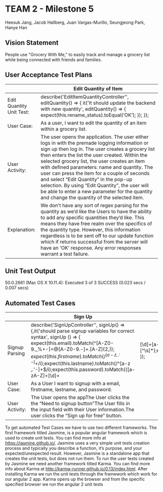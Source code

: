 # TEAM 2 - Milestone 5
Heesuk Jang, Jacob Hallberg, Juan Vargas-Murillo, Seungjeong Park, Hanye Han

## Vision Statement
People use "Grocery With Me," to easily track and manage a grocery list while being connected with friends and families. 

## User Acceptance Test Plans
|   | Edit Quantity of Item |
|---|-----------------------|
|  Edit Quantity Unit Test: |          describe('EditItemQuantityController’', editQuantity() =&gt; { it('It should update the backend with new quantity', editQuantity() =&gt; { expect(this.rename\_status).toEqual(‘OK’); }); }); |
| User Case: | As a user, I want to edit the quantity of an item within a grocery list. |
| User Activity:  |  The user opens the application. The user either logs in with the premade logging information or sign up then log in. The user creates a grocery list then enters the list the user created. Within the selected grocery list, the user creates an item with defined parameters: name and quantity. The user can press the item for a couple of seconds and select “Edit Quantity” in the pop-up selection. By using “Edit Quantity”, the user will be able to enter a new parameter for the quantity and change the quantity of the selected item.  |
| Explanation:  | We don’t have any sort of regex parsing for the quantity as we’d like the Users to have the ability to add any specific quantities they’d like. This means they have free realm over the specifics of the quantity type. However, this information regardless is to be sent off to our update function which if returns successful from the server will have an ‘OK’ response. Any error responses warrant a test failure. |

## Unit Test Output
50.0.2661 (Mac OS X 10.11.4): Executed 3 of 3 SUCCESS (0.023 secs / 0.007 secs)

## Automated Test Cases



|                | Sign Up                                                                                                                                                                                                                                                                                                                                                                                                                                                      |   |   |   |
|----------------|--------------------------------------------------------------------------------------------------------------------------------------------------------------------------------------------------------------------------------------------------------------------------------------------------------------------------------------------------------------------------------------------------------------------------------------------------------------|---|---|---|
| Signup Parsing | describe('SignUpController’', signUp() => {,it('should parse signup variables for correct syntax', signUp () => { expect(this.email).toMatch(^[A-Z0-9._%+-]+@[A-Z0-9.-]+\.[A-Z]{2,}$);expect(this.firstname).toMatch(/^[a-z ,.'-]+$/i);expect(this.lastname).toMatch(/^[a-z ,.'-]+$/i);expect(this.password).toMatch(([a-zA-Z]+[\d]+|[\d]+[a-zA-Z]+)[^\s]*);expect(this.password).toEqual(this.comfirmPassword);expect(this.auth_status).toMatch(’);,}); }); |   |   |   |
| User Case:     | As a User I want to signup with a email, firstname, lastname, and password.                                                                                                                                                                                                                                                                                                                                                                                  |   |   |   |
| User Activity: | The User opens the appThe User clicks the the “Need to signup button”The User fills in the input field with their User information.The user clicks the “Sign up for free” button.                                                                                                                                                                                                                                                                            |   |   |   |


To get automated Test Cases we have to use two different frameworks.  The first framework titled Jasmine, is a popular angular framework which is used to create unit tests. You can find more info at https://jasmine.github.io/. Jasmine uses a very simple unit tests creation process and typically you describe a function, it’s purpose, and your expected/unexpected result. However, Jasmine is a standalone app that creates the unit tests, but does not run them. To run the user tests created by Jasmine we need another framework titled Karma. You can find more info about Karma at http://karma-runner.github.io/0.13/index.html. After installing Karma we run the unit tests through the framework which work for our angular 2 app. Karma opens up the browser and from the specific specified browser we run the angular 2 unit tests

